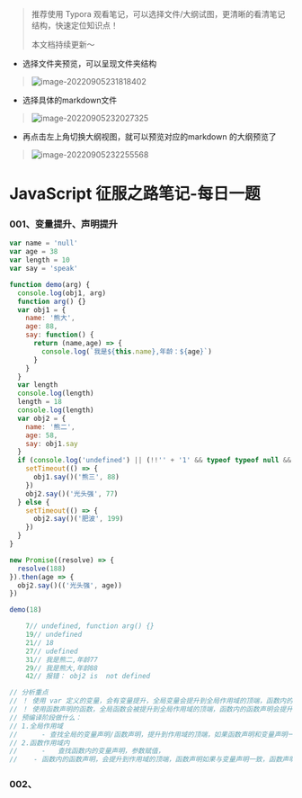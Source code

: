 > 推荐使用 Typora 观看笔记，可以选择文件/大纲试图，更清晰的看清笔记结构，快速定位知识点！
>
> 本文档持续更新～

- 选择文件夹预览，可以呈现文件夹结构

> ![image-20220905231818402](https://front-notes.oss-cn-hangzhou.aliyuncs.com/img/image-20220905231818402.png)

- 选择具体的markdown文件

>![image-20220905232027325](https://front-notes.oss-cn-hangzhou.aliyuncs.com/img/image-20220905232027325.png)

- 再点击左上角切换大纲视图，就可以预览对应的markdown 的大纲预览了

> ![image-20220905232255568](https://front-notes.oss-cn-hangzhou.aliyuncs.com/img/image-20220905232255568.png)

# JavaScript 征服之路笔记-每日一题

### 001、变量提升、声明提升

```javascript
var name = 'null'
var age = 38
var length = 10
var say = 'speak'

function demo(arg) {
  console.log(obj1, arg)
  function arg() {}
  var obj1 = {
    name: '熊大',
    age: 88,
    say: function() {
      return (name,age) => {
        console.log(`我是${this.name},年龄：${age}`)
      }
    }
  }
  var length
  console.log(length) 
  length = 18
  console.log(length) 
  var obj2 = {
    name: '熊二',
    age: 58,
    say: obj1.say
  }
  if (console.log('undefined') || (!!'' + '1' && typeof typeof null && !!length)) {
    setTimeout(() => {
      obj1.say()('熊三', 88)
    })
    obj2.say()('光头强', 77)
  } else {
    setTimeout(() => {
      obj2.say()('肥波', 199)
    })
  }
}

new Promise((resolve) => {
  resolve(188)
}).then(age => {
  obj2.say()(('光头强', age))
})

demo(18)

    7// undefined, function arg() {}
    19// undefined
    21// 18
    27// udefined
    31// 我是熊二,年龄77
    29// 我是熊大,年龄88
    42// 报错： obj2 is  not defined

// 分析重点
// ！ 使用 var 定义的变量，会有变量提升，全局变量会提升到全局作用域的顶端，函数内的变量会提升到函数作用域的顶端
// ！ 使用函数声明的函数，全局函数会被提升到全局作用域的顶端，函数内的函数声明会提升到函数作用域的顶端   
// 预编译阶段做什么：
// 1.全局作用域
// 		- 查找全局的变量声明/函数声明，提升到作用域的顶端，如果函数声明和变量声明一样，则函数声明（函数是第一公民）会覆盖变量声明。
// 2.函数作用域内
//		-	查找函数内的变量声明，参数赋值，
//    - 函数内的函数声明，会提升到作用域的顶端，函数声明如果与变量声明一致，函数声明会覆盖变量声明。
```



### 002、































